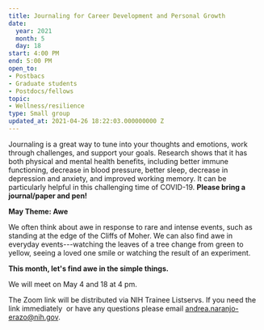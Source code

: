 ```yaml
---
title: Journaling for Career Development and Personal Growth
date:
  year: 2021
  month: 5
  day: 18
start: 4:00 PM
end: 5:00 PM
open_to:
- Postbacs
- Graduate students
- Postdocs/fellows
topic:
- Wellness/resilience
type: Small group
updated_at: 2021-04-26 18:22:03.000000000 Z
---
```

Journaling is a great way to tune into your thoughts and emotions, work
through challenges, and support your goals. Research shows that it has
both physical and mental health benefits, including better immune
functioning, decrease in blood pressure, better sleep, decrease in
depression and anxiety, and improved working memory. It can be
particularly helpful in this challenging time of COVID-19. **Please
bring a journal/paper and pen!**

**May Theme: Awe**

We often think about awe in response to rare and intense events, such as
standing at the edge of the Cliffs of Moher. We can also find awe in
everyday events---watching the leaves of a tree change from green to
yellow, seeing a loved one smile or watching the result of an
experiment.

<strong>This month, let's find awe in the simple </strong>**things.**

We will meet on May 4 and 18 at 4 pm.

The Zoom link will be distributed via NIH Trainee Listservs. If you need
the link immediately  or have any questions please email
[andrea.naranjo-erazo@nih.gov](mailto:andrea.naranjo-erazo@nih.gov).
